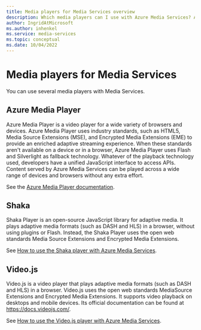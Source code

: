 ```yaml
---
title: Media players for Media Services overview
description: Which media players can I use with Azure Media Services? Azure Media Player, Shaka, and Video.js so far.
author: IngridAtMicrosoft
ms.author: inhenkel
ms.service: media-services
ms.topic: conceptual
ms.date: 10/04/2022
---
```


# Media players for Media Services

You can use several media players with Media Services.

## Azure Media Player

Azure Media Player is a video player for a wide variety of browsers and devices. Azure Media Player uses industry standards, such as HTML5, Media Source Extensions (MSE), and Encrypted Media Extensions (EME) to provide an enriched adaptive streaming experience. When these standards aren't available on a device or in a browser, Azure Media Player uses Flash and Silverlight as fallback technology. Whatever of the playback technology used, developers have a unified JavaScript interface to access APIs. Content served by Azure Media Services can be played across a wide range of devices and browsers without any extra effort.

See the [Azure Media Player documentation](../azure-media-player/azure-media-player-overview.md).

## Shaka

Shaka Player is an open-source JavaScript library for adaptive media. It plays adaptive media formats (such as DASH and HLS) in a browser, without using plugins or Flash. Instead, the Shaka Player uses the open web standards Media Source Extensions and Encrypted Media Extensions.

See [How to use the Shaka player with Azure Media Services](player-shaka-player-how-to.md).

## Video.js

Video.js is a video player that plays adaptive media formats (such as DASH and HLS) in a browser. Video.js uses the open web standards MediaSource Extensions and Encrypted Media Extensions. It supports video playback on desktops and mobile devices. Its official documentation can be found at https://docs.videojs.com/.

See [How to use the Video.js player with Azure Media Services](player-how-to-video-js-player.md).
